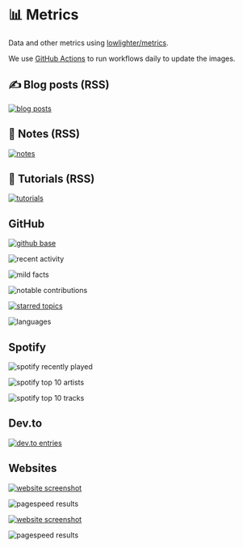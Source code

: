 # 📊 Metrics

Data and other metrics using [lowlighter/metrics](https://github.com/lowlighter/metrics).

We use [GitHub Actions](.github/workflows) to run workflows daily to update the images.

## ✍ Blog posts (RSS)

[![blog posts](svg/metrics-rss-blog.svg)](https://miguelpimentel.do/posts/)

## 📝 Notes (RSS)

[![notes](svg/metrics-rss-notes.svg)](https://miguelpimentel.do/notes/)

## 📑 Tutorials (RSS)

[![tutorials](svg/metrics-rss-tutorials.svg)](https://miguelpimentel.do/tutorials/)

## GitHub

[![github base](svg/metrics-gh-base.svg)](https://github.com/semanticdata)

![recent activity](svg/metrics-gh-recent-activity.svg)

![mild facts](svg/metrics-gh-mild-facts.svg)

![notable contributions](svg/metrics-gh-notable-contributions.svg)

[![starred topics](svg/metrics-gh-starred-topics.svg)](https://github.com/stars/semanticdata/topics)

![languages](svg/metrics-gh-languages.svg)

<!-- ![starlists](svg/metrics-gh-starlists.svg) -->

## Spotify

![spotify recently played](svg/metrics-spotify-recently-played.svg)

![spotify top 10 artists](svg/metrics-spotify-top-artists.svg)

![spotify top 10 tracks](svg/metrics-spotify-top-tracks.svg)

## Dev.to

[![dev.to entries](svg/metrics-rss-dev.to.svg)](https://dev.to/semanticdata)

## Websites

[![website screenshot](svg/metrics-web-screenshot.svg)](https://miguelpimentel.do)

![pagespeed results](svg/metrics-web-pagespeed.svg)

[![website screenshot](svg/metrics-web-screenshot-2.svg)](https://forgetfulnotes.com)

![pagespeed results](svg/metrics-web-pagespeed-2.svg)

<!--
## Full Metrics

![full metrics](svg/metrics-gh-full-metrics.svg)
-->
